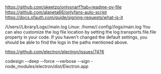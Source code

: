 https://github.com/skeetzo/onlysnarf?tab=readme-ov-file
https://github.com/alaneta66/onlyfans-auto-script
https://docs.ofauth.com/guide/signing-requests/what-is-it



/Users/<YourUserName>/Library/Logs/<YourAppName>/main.log
Linux: /home/<YourUserName>/.config/<YourAppName>/logs/main.log
You can also customize the log file location by setting the log.transports.file.file property in your code. If you haven't changed the default settings, you should be able to find the logs in the paths mentioned above.


https://github.com/electron/electron/issues/7476


codesign --deep --force --verbose --sign - node_modules/electron/dist/Electron.app
